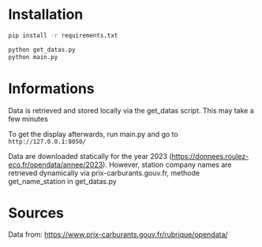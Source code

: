 # Installation

```sh
pip install -r requirements.txt

python get_datas.py
python main.py
```

# Informations

Data is retrieved and stored locally via the get_datas script. This may take a few minutes

To get the display afterwards, run main.py and go to ```http://127.0.0.1:8050/```

Data are downloaded statically for the year 2023 (https://donnees.roulez-eco.fr/opendata/annee/2023).
However, station company names are retrieved dynamically via prix-carburants.gouv.fr, methode get_name_station in get_datas.py

# Sources

Data from: https://www.prix-carburants.gouv.fr/rubrique/opendata/
